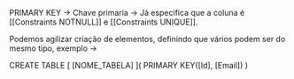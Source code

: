PRIMARY KEY -> Chave primaria -> Já especifica que a coluna é [[Constraints NOTNULL]] e [[Constraints UNIQUE]].

Podemos agilizar criação de elementos, definindo que vários podem ser do mesmo tipo, exemplo -> 

CREATE TABLE [ [NOME_TABELA] ](
		PRIMARY KEY([Id], [Email])
)